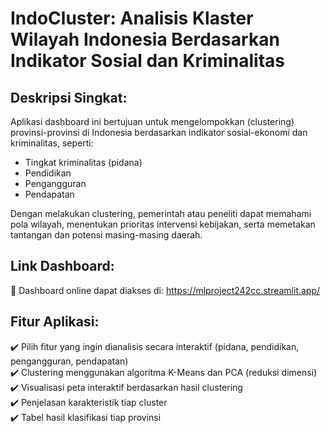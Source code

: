 IndoCluster: Analisis Klaster Wilayah Indonesia Berdasarkan Indikator Sosial dan Kriminalitas
=============================================

Deskripsi Singkat:
------------------
Aplikasi dashboard ini bertujuan untuk mengelompokkan (clustering) provinsi-provinsi di Indonesia berdasarkan indikator sosial-ekonomi dan kriminalitas, seperti:
- Tingkat kriminalitas (pidana)
- Pendidikan
- Pengangguran
- Pendapatan

Dengan melakukan clustering, pemerintah atau peneliti dapat memahami pola wilayah, menentukan prioritas intervensi kebijakan, serta memetakan tantangan dan potensi masing-masing daerah.

Link Dashboard:
---------------
🔗 Dashboard online dapat diakses di:
https://mlproject242cc.streamlit.app/

Fitur Aplikasi:
---------------
✔️ Pilih fitur yang ingin dianalisis secara interaktif (pidana, pendidikan, pengangguran, pendapatan)  
✔️ Clustering menggunakan algoritma K-Means dan PCA (reduksi dimensi)  
✔️ Visualisasi peta interaktif berdasarkan hasil clustering  
✔️ Penjelasan karakteristik tiap cluster  
✔️ Tabel hasil klasifikasi tiap provinsi  
